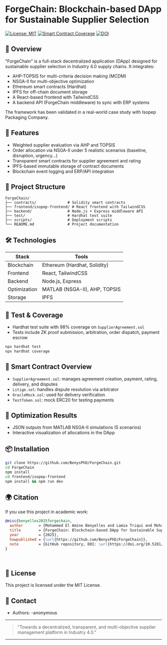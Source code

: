 # ForgeChain: Blockchain-based DApp for Sustainable Supplier Selection

[![License: MIT](https://img.shields.io/badge/License-MIT-green.svg)](LICENSE)
[![Smart Contract Coverage](https://img.shields.io/badge/Coverage-98%25-brightgreen.svg)]()
[![DOI](https://zenodo.org/badge/DOI/10.5281/zenodo.TODO.svg)](https://doi.org/10.5281/zenodo.TODO)

## 🧠 Overview
"ForgeChain" is a full-stack decentralized application (DApp) designed for sustainable supplier selection in Industry 4.0 supply chains. It integrates:

- AHP-TOPSIS for multi-criteria decision making (MCDM)
- NSGA-II for multi-objective optimization
- Ethereum smart contracts (Hardhat)
- IPFS for off-chain document storage
- A React-based frontend with TailwindCSS
- A backend API (ForgeChain middleware) to sync with ERP systems

The framework has been validated in a real-world case study with Isopep Packaging Company.

## 🚀 Features
- Weighted supplier evaluation via AHP and TOPSIS
- Order allocation via NSGA-II under 5 realistic scenarios (baseline, disruption, urgency...)
- Transparent smart contracts for supplier agreement and rating
- IPFS-based immutable storage of contract documents
- Blockchain event logging and ERP/API integration

## 📂 Project Structure
```
ForgeChain/
├── contracts/              # Solidity smart contracts
├── frontend/isopep-frontend/ # React frontend with TailwindCSS
├── backend/                # Node.js + Express middleware API
├── test/                   # Hardhat test suite
├── scripts/                # Deployment scripts
└── README.md               # Project documentation
```

## 🛠️ Technologies
| Stack        | Tools                            |
|--------------|----------------------------------|
| Blockchain   | Ethereum (Hardhat, Solidity)     |
| Frontend     | React, TailwindCSS               |
| Backend      | Node.js, Express                 |
| Optimization | MATLAB (NSGA-II), AHP, TOPSIS    |
| Storage      | IPFS                             |

## 🧪 Test & Coverage
- Hardhat test suite with 98% coverage on `SupplierAgreement.sol`
- Tests include ZK proof submission, arbitration, order dispatch, payment escrow

```bash
npx hardhat test
npx hardhat coverage
```

## 🧾 Smart Contract Overview
- `SupplierAgreement.sol`: manages agreement creation, payment, rating, delivery, and disputes
- `Litige.sol`: handles dispute resolution via arbitrator
- `OracleMock.sol`: used for delivery verification
- `TestToken.sol`: mock ERC20 for testing payments

## 🔁 Optimization Results
- JSON outputs from MATLAB NSGA-II simulations (5 scenarios)
- Interactive visualization of allocations in the DApp

## 📦 Installation
```bash
git clone https://github.com/BenysPhD/ForgeChain.git
cd ForgeChain
npm install
cd frontend/isopep-frontend
npm install && npm run dev
```

## 🌍 Citation
If you use this project in academic work:
```bibtex
@misc{benyelles2025forgechain,
  author       = {Mohammed El Amine Benyelles and Lamia Triqui and Mohammed Dahane},
  title        = {ForgeChain: Blockchain-based DApp for Sustainable Supplier Selection},
  year         = {2025},
  howpublished = {\url{https://github.com/BenysPhD/ForgeChain}},
  note         = {GitHub repository, DOI: \url{https://doi.org/10.5281/zenodo.15243177}}
}

 
```

## 📜 License
This project is licensed under the MIT License.

## 📧 Contact
- Authors:
  -anonymous 
     

---
> "Towards a decentralized, transparent, and multi-objective supplier management platform in Industry 4.0."

---



